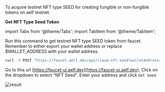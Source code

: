 To acquire testnet NFT type SEED for creating fungible or non-fungible tokens on aelf testnet.

**Get NFT Type Seed Token**

import Tabs from '@theme/Tabs';
import TabItem from '@theme/TabItem';

<Tabs>
  <TabItem value="cli" label="CLI" default>

Run this command to get testnet NFT type SEED token from faucet. Remember to either export your wallet address or replace $WALLET_ADDRESS with your wallet address.

```bash title="Terminal"
curl -X POST "https://faucet.aelf.dev/api/claim-nft-seed?walletAddress=$WALLET_ADDRESS" -H "accept: application/json" -d ""
```

  </TabItem>
  <TabItem value="web" label="Web" default>

Go to this url [https://faucet-ui.aelf.dev](https://faucet-ui.aelf.dev). Click on the dropdown to select "NFT Seed". Enter your address and click `Get Seed`.

![result](/img/get-testnet-nft-seed.png)

  </TabItem>
</Tabs>
